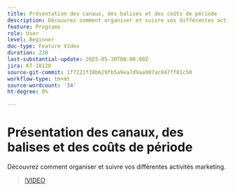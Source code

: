 ```yaml
---
title: Présentation des canaux, des balises et des coûts de période
description: Découvrez comment organiser et suivre vos différentes activités marketing.
feature: Programs
role: User
level: Beginner
doc-type: Feature Video
duration: 220
last-substantial-update: 2025-05-30T00:00:00Z
jira: KT-18120
source-git-commit: 1f7221f18b629fb5a9ea7d9aa907ac847ff01c50
workflow-type: tm+mt
source-wordcount: '34'
ht-degree: 0%

---
```



# Présentation des canaux, des balises et des coûts de période

Découvrez comment organiser et suivre vos différentes activités marketing.

>[!VIDEO](https://video.tv.adobe.com/v/3458516/?learn=on&enablevpops)
